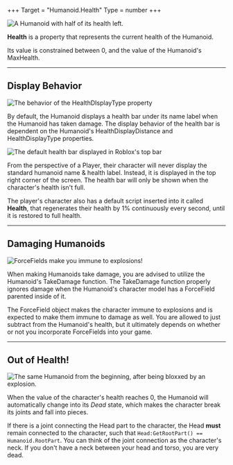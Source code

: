 +++
Target = "Humanoid.Health"
Type = number
+++

![A Humanoid with half of its health left.][1]**Health** is a property that represents the current health of the Humanoid.Its value is constrained between 0, and the value of the Humanoid's MaxHealth.----------## Display Behavior ##![The behavior of the HealthDIsplayType property][2]By default, the Humanoid displays a health bar under its name label when the Humanoid has taken damage. The display behavior of the health bar is dependent on the Humanoid's HealthDisplayDistance and HealthDisplayType properties.![The default health bar displayed in Roblox's top bar][3]From the perspective of a Player, their character will never display the standard humanoid name &amp; health label. Instead, it is displayed in the top right corner of the screen. The health bar will only be shown when the character's health isn't full.The player's character also has a default script inserted into it called **Health**, that regenerates their health by 1% continuously every second, until it is restored to full health.----------## Damaging Humanoids ##![ForceFields make you immune to explosions!][4]When making Humanoids take damage, you are advised to utilize the Humanoid's TakeDamage function. The TakeDamage function properly ignores damage when the Humanoid's character model has a ForceField parented inside of it.The ForceField object makes the character immune to explosions and is expected to make them immune to damage as well. You are allowed to just subtract from the Humanoid's health, but it ultimately depends on whether or not you incorporate ForceFields into your game.----------## Out of Health! ##![The same Humanoid from the beginning, after being bloxxed by an explosion.][5]When the value of the character's health reaches 0, the Humanoid will automatically change into its *Dead* state, which makes the character break its joints and fall into pieces.If there is a joint connecting the Head part to the character, the Head **must** remain connected to the character, such that `Head:GetRootPart() == Humanoid.RootPart`. You can think of the joint connection as the character's neck. If you don't have a neck between your head and torso, you are very dead.[1]: https://developer.roblox.com/assets/blt1c35a737d3dcdb25/Half-Health.png[2]: https://developer.roblox.com/assets/blt25d44cecfd3e9e09/HealthDisplayType.gif[3]: https://developer.roblox.com/assets/blt081a90d0f606c745/CoreGuiHealth.png[4]: https://developer.roblox.com/assets/bltfa7dc6cd34b05fae/ExplosionImmunity.png[5]: https://developer.roblox.com/assets/blt9978f529dfcc80e6/Ooof.png